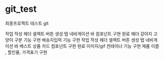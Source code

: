 # git_test

최종프로젝트 테스트 git

작업 작성
헤더 셀렉트 버튼 생성
탭 네비게이션 바 컴포넌트 구현 완료
헤더 강아지 고양이 구분 기능 구현
배송지입력 기능 구현
작업 작성 헤더 셀렉트 버튼 생성 탭 네비게이션 바 베스트 상품 카드 컴포넌트 구현 완료
이미지/gif 컨테이너 기능 구현
제품 이름 , 할인율, 가격표기 구현
